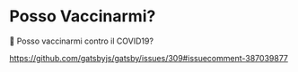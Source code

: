 # Posso Vaccinarmi?

💉 Posso vaccinarmi contro il COVID19?


https://github.com/gatsbyjs/gatsby/issues/309#issuecomment-387039877
